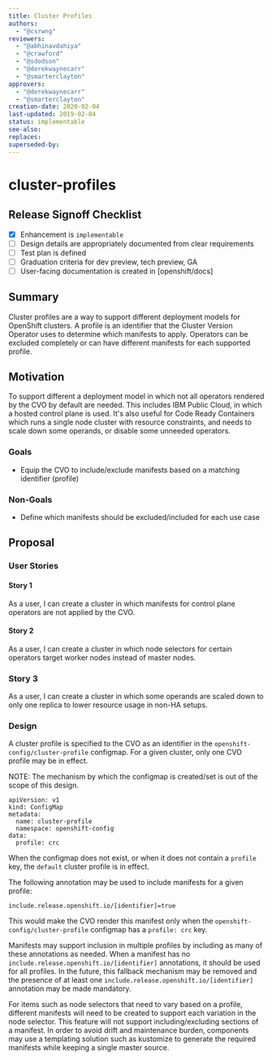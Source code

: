 ```yaml
---
title: Cluster Profiles
authors:
  - "@csrwng"
reviewers:
  - "@abhinavdahiya"
  - "@crawford"
  - "@sdodson"
  - "@derekwaynecarr"
  - "@smarterclayton"
approvers:
  - "@derekwaynecarr"
  - "@smarterclayton"
creation-date: 2020-02-04
last-updated: 2019-02-04
status: implementable
see-also:
replaces:
superseded-by:
---
```


# cluster-profiles

## Release Signoff Checklist

- [x] Enhancement is `implementable`
- [ ] Design details are appropriately documented from clear requirements
- [ ] Test plan is defined
- [ ] Graduation criteria for dev preview, tech preview, GA
- [ ] User-facing documentation is created in [openshift/docs]

## Summary

Cluster profiles are a way to support different deployment models for OpenShift clusters.
A profile is an identifier that the Cluster Version Operator uses to determine
which manifests to apply. Operators can be excluded completely or can have different
manifests for each supported profile.

## Motivation

To support different a deployment model in which not all operators rendered by
the CVO by default are needed. This includes IBM Public Cloud, in which a
hosted control plane is used. It's also useful for Code Ready Containers which
runs a single node cluster with resource constraints, and needs to scale down
some operands, or disable some unneeded operators.

### Goals

- Equip the CVO to include/exclude manifests based on a matching identifier (profile)

### Non-Goals

- Define which manifests should be excluded/included for each use case

## Proposal

### User Stories

#### Story 1
As a user, I can create a cluster in which manifests for control plane operators are
not applied by the CVO.

#### Story 2
As a user, I can create a cluster in which node selectors for certain operators target
worker nodes instead of master nodes.

### Story 3
As a user, I can create a cluster in which some operands are scaled down to
only one replica to lower resource usage in non-HA setups.

### Design

A cluster profile is specified to the CVO as an identifier in the
`openshift-config/cluster-profile` configmap. For a given cluster, only one CVO
profile may be in effect.

NOTE: The mechanism by which the configmap is created/set is
out of the scope of this design.

```
apiVersion: v1
kind: ConfigMap
metadata:
  name: cluster-profile
  namespace: openshift-config
data:
  profile: crc
```
When the configmap does not exist, or when it does not contain a `profile` key, the `default`
cluster profile is in effect.

The following annotation may be used to include manifests for a given profile:

```
include.release.openshift.io/[identifier]=true
```

This would make the CVO render this manifest only when the
`openshift-config/cluster-profile` configmap has a `profile: crc` key.

Manifests may support inclusion in multiple profiles by including as many of these annotations
as needed.
When a manifest has no `include.release.openshift.io/[identifier]` annotations,
it should be used for all profiles. In the future, this fallback mechanism may
be removed and the presence of at least one
`include.release.openshift.io/[identifier]` annotation may be made mandatory.

For items such as node selectors that need to vary based on a profile, different manifests
will need to be created to support each variation in the node selector. This feature will
not support including/excluding sections of a manifest. In order to avoid drift and
maintenance burden, components may use a templating solution such as kustomize to generate
the required manifests while keeping a single master source.
